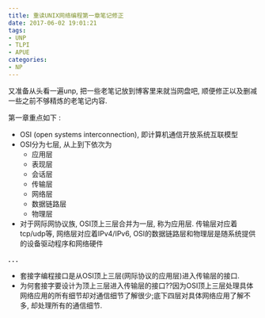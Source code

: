 ```yaml
---
title: 重读UNIX网络编程第一章笔记修正
date: 2017-06-02 19:01:21
tags:
- UNP
- TLPI
- APUE
categories:
- NP
---
```


又准备从头看一遍unp, 把一些老笔记放到博客里来就当网盘吧, 顺便修正以及删减一些之前不够精炼的老笔记内容.  

第一章重点如下 :      

* OSI (open systems interconnection), 即计算机通信开放系统互联模型
* OSI分为七层, 从上到下依次为
	* 应用层
	* 表现层
	* 会话层
	* 传输层
	* 网络层
	* 数据链路层
	* 物理层
*  对于网际网协议族, OSI顶上三层合并为一层, 称为应用层. 传输层对应着tcp/udp等, 网络层对应着IPv4/IPv6, OSI的数据链路层和物理层是随系统提供的设备驱动程序和网络硬件

**. . .**<!-- more -->

* 套接字编程接口是从OSI顶上三层(网际协议的应用层)进入传输层的接口.
* 为何套接字要设计为顶上三层进入传输层的接口??因为OSI顶上三层处理具体网络应用的所有细节却对通信细节了解很少;底下四层对具体网络应用了解不多, 却处理所有的通信细节.